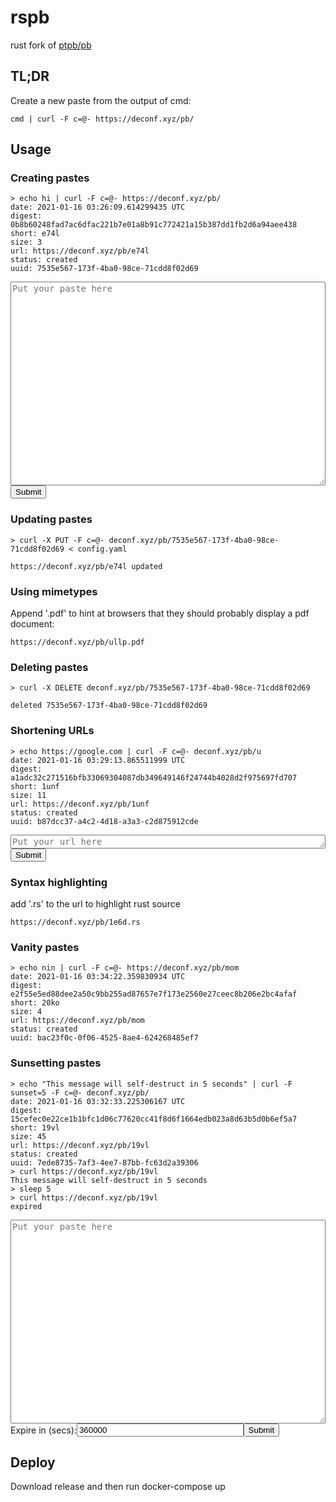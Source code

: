 # rspb

rust fork of [ptpb/pb](https://pb.mgt.moe)

## TL;DR

Create a new paste from the output of cmd:

```
cmd | curl -F c=@- https://deconf.xyz/pb/
```
## Usage
### Creating pastes
```
> echo hi | curl -F c=@- https://deconf.xyz/pb/
date: 2021-01-16 03:26:09.614299435 UTC
digest: 0b8b60248fad7ac6dfac221b7e01a8b91c772421a15b387dd1fb2d6a94aee438
short: e74l
size: 3
url: https://deconf.xyz/pb/e74l
status: created
uuid: 7535e567-173f-4ba0-98ce-71cdd8f02d69
```

<form enctype="multipart/form-data">
  <label>
    <textarea placeholder='Put your paste here' id="c" name='c' rows='20' style="width: 100%; font-family: monospace; font-size: 14px" required></textarea>
  </label>
  <div style="display: flex; align-items: center">
    <input type="submit" value="Submit" formaction="https://deconf.xyz/pb/" formmethod="POST">
  </div>
</form>

### Updating pastes
```
> curl -X PUT -F c=@- deconf.xyz/pb/7535e567-173f-4ba0-98ce-71cdd8f02d69 < config.yaml

https://deconf.xyz/pb/e74l updated
```
### Using mimetypes

Append '.pdf' to hint at browsers that they should probably display a pdf document:
```
https://deconf.xyz/pb/ullp.pdf
```
### Deleting pastes
```
> curl -X DELETE deconf.xyz/pb/7535e567-173f-4ba0-98ce-71cdd8f02d69

deleted 7535e567-173f-4ba0-98ce-71cdd8f02d69
```
### Shortening URLs

```
> echo https://google.com | curl -F c=@- deconf.xyz/pb/u
date: 2021-01-16 03:29:13.865511999 UTC
digest: a1adc32c271516bfb33069304087db349649146f24744b4028d2f975697fd707
short: 1unf
size: 11
url: https://deconf.xyz/pb/1unf
status: created
uuid: b87dcc37-a4c2-4d18-a3a3-c2d875912cde
```

<form enctype="multipart/form-data">
  <label>
    <textarea placeholder='Put your url here' id="c" name='c' rows='1' style="width: 100%; font-family: monospace; font-size: 14px" required></textarea>
  </label>
  <div style="display: flex; align-items: center">
    <input type="submit" value="Submit" formaction="https://deconf.xyz/pb/u" formmethod="POST">
  </div>
</form>

### Syntax highlighting

add '.rs' to the url to highlight rust source

```
https://deconf.xyz/pb/1e6d.rs
```

### Vanity pastes

```
> echo nin | curl -F c=@- https://deconf.xyz/pb/mom
date: 2021-01-16 03:34:22.359830934 UTC
digest: e2f55e5ed88dee2a50c9bb255ad87657e7f173e2560e27ceec8b206e2bc4afaf
short: 20ko
size: 4
url: https://deconf.xyz/pb/mom
status: created
uuid: bac23f0c-0f06-4525-8ae4-624268485ef7
```

### Sunsetting pastes

```
> echo "This message will self-destruct in 5 seconds" | curl -F sunset=5 -F c=@- deconf.xyz/pb/
date: 2021-01-16 03:32:33.225306167 UTC
digest: 15cefec0e22ce1b1bfc1d06c77620cc41f8d6f1664edb023a8d63b5d0b6ef5a7
short: 19vl
size: 45
url: https://deconf.xyz/pb/19vl
status: created
uuid: 7ede8735-7af3-4ee7-87bb-fc63d2a39306
> curl https://deconf.xyz/pb/19vl
This message will self-destruct in 5 seconds
> sleep 5
> curl https://deconf.xyz/pb/19vl
expired
```

<form enctype="multipart/form-data">
  <label>
    <textarea placeholder='Put your paste here' id="c" name='c' rows='20' style="width: 100%; font-family: monospace; font-size: 14px" required></textarea>
  </label>
  <div style="display: flex; align-items: center">
  <label>Expire in (secs): </label>
    <input id="sunset" name='sunset' type='number' min='60' style="width: 20em" value='360000' step='60' required/>
    <input type="submit" value="Submit" formaction="https://deconf.xyz/pb/" formmethod="POST">
  </div>
</form>

## Deploy

Download release and then run docker-compose up
